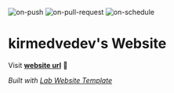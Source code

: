 
  ![on-push](../../actions/workflows/on-push.yaml/badge.svg)
  ![on-pull-request](../../actions/workflows/on-pull-request.yaml/badge.svg)
  ![on-schedule](../../actions/workflows/on-schedule.yaml/badge.svg)

  # kirmedvedev's Website

  Visit **[website url](#)** 🚀

  _Built with [Lab Website Template](https://greene-lab.gitbook.io/lab-website-template-docs)_
